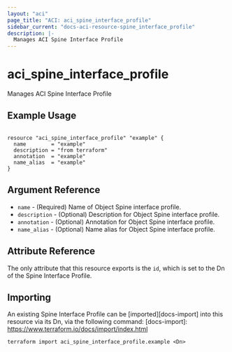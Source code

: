 ```yaml
---
layout: "aci"
page_title: "ACI: aci_spine_interface_profile"
sidebar_current: "docs-aci-resource-spine_interface_profile"
description: |-
  Manages ACI Spine Interface Profile
---
```


# aci_spine_interface_profile #
Manages ACI Spine Interface Profile

## Example Usage ##

```hcl

resource "aci_spine_interface_profile" "example" {
  name        = "example"
  description = "from terraform"
  annotation  = "example"
  name_alias  = "example"
}

```


## Argument Reference ##
* `name` - (Required) Name of Object Spine interface profile.
* `description` - (Optional) Description for Object Spine interface profile.
* `annotation` - (Optional) Annotation for Object Spine interface profile.
* `name_alias` - (Optional) Name alias for Object Spine interface profile.



## Attribute Reference

The only attribute that this resource exports is the `id`, which is set to the
Dn of the Spine Interface Profile.

## Importing ##

An existing Spine Interface Profile can be [imported][docs-import] into this resource via its Dn, via the following command:
[docs-import]: https://www.terraform.io/docs/import/index.html


```
terraform import aci_spine_interface_profile.example <Dn>
```